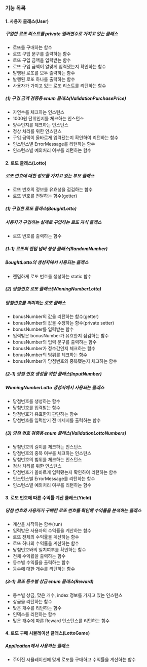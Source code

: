 ### 기능 목록
#### 1. 사용자 클래스(User)
##### 구입한 로또 리스트를 private 멤버변수로 가지고 있는 클래스
- 로또를 구매하는 함수
- 로또 구입 문구를 출력하는 함수
- 로또 구입 금액을 입력받는 함수
- 로또 구입 금액이 알맞게 입력됐는지 확인하는 함수
- 발행된 로또를 모두 출력하는 함수
- 발행된 로또 하나를 출력하는 함수
- 사용자가 가지고 있는 로또 리스트를 리턴하는 함수


##### (1) 구입 금액 검증용 enum 클래스(ValidationPurchasePrice)
- 자연수를 체크하는 인스턴스
- 1000원 단위인지를 체크하는 인스턴스
- 양수인지를 체크하는 인스턴스
- 정상 처리를 위한 인스턴스
- 구입 금액이 올바르게 입력됐는지 확인하여 리턴하는 함수
- 인스턴스별 ErrorMessage를 리턴하는 함수
- 인스턴스별 예외처리 여부를 리턴하는 함수



#### 2. 로또 클래스(Lotto)
##### 로또 번호에 대한 정보를 가지고 있는 부모 클래스
- 로또 번호의 정보를 유효성을 점검하는 함수
- 로또 번호를 전달하는 함수(getter)


##### (1) 구입한 로또 클래스(BoughtLotto)
##### 사용자가 구입하는 실제로 구입하는 로또 자식 클래스
- 로또 번호를 출력하는 함수


##### (1-1) 로또의 랜덤 넘버 생성 클래스(RandomNumber)
##### BoughtLotto의 생성자에서 사용되는 클래스
- 랜덤하게 로또 번호를 생성하는 static 함수


##### (2) 당첨번호 로또 클래스(WinningNumberLotto)
##### 당첨번호를 의미하는 로또 클래스
- bonusNumber의 값을 리턴하는 함수(getter)
- bonusNumber의 값을 수정하는 함수(private setter)
- bonusNumber를 입력받는 함수
- 입력받은 bonusNumber가 유효한지 점검하는 함수
- bonusNumber의 입력 문구를 출력하는 함수
- bonusNumber가 정수값인지 체크하는 함수
- bonusNumber의 범위를 체크하는 함수
- bonusNumber가 당첨번호와 중복됐는지 체크하는 함수


##### (2-1) 당첨 번호 생성을 위한 클래스(InputNumber)
##### WinningNumberLotto 생성자에서 사용되는 클래스
- 당첨번호를 생성하는 함수
- 당첨번호를 입력받는 함수
- 당첨번호가 유효한지 판단하는 함수
- 당첨번호를 입력받기 전 메세지를 출력하는 함수


##### (3) 당첨 번호 검증용 enum 클래스(ValidationLottoNumbers)
- 당첨번호의 길이를 체크하는 인스턴스
- 당첨번호의 중복 여부를 체크하는 인스턴스
- 당첨번호의 범위를 체크하는 인스턴스
- 정상 처리를 위한 인스턴스
- 당첨번호가 올바르게 입력됐는지 확인하여 리턴하는 함수
- 인스턴스별 ErrorMessage를 리턴하는 함수
- 인스턴스별 예외처리 여부를 리턴하는 함수



#### 3. 로또 번호에 따른 수익률 계산 클래스(Yield)
##### 당첨 번호와 사용자가 구매한 로또 번호를 확인해 수익률을 분석하는 클래스
- 계산을 시작하는 함수(run)
- 입력받은 사용자의 수익률을 계산하는 함수
- 로또 전체의 수익률을 계산하는 함수
- 로또 하나의 수익률을 계산하는 함수
- 당첨번호와의 일치여부를 확인하는 함수
- 전체 수익률을 출력하는 함수
- 등수별 수익률을 출력하는 함수
- 등수에 대한 개수를 리턴하는 함수

##### (3-1) 로또 등수별 상금 enum 클래스(Reward)
- 등수별 상금, 맞은 개수, index 정보를 가지고 있는 인스턴스
- 상금을 리턴하는 함수
- 맞은 개수를 리턴하는 함수
- 인덱스를 리턴하는 함수
- 맞은 개수에 따른 Reward 인스턴스를 리턴하는 함수



#### 4. 로또 구매 시뮬레이션 클래스(LottoGame)
##### Application에서 사용하는 클래스
- 주어진 시뮬레이션에 맞게 로또를 구매하고 수익률을 계산하는 함수
